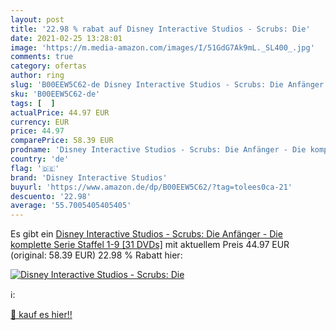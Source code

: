 ```yaml
---
layout: post
title: '22.98 % rabat auf Disney Interactive Studios - Scrubs: Die'
date: 2021-02-25 13:28:01
image: 'https://m.media-amazon.com/images/I/51GdG7Ak9mL._SL400_.jpg'
comments: true
category: ofertas
author: ring
slug: 'B00EEW5C62-de Disney Interactive Studios - Scrubs: Die Anfänger - Die...'
sku: 'B00EEW5C62-de'
tags: [  ]
actualPrice: 44.97 EUR
currency: EUR
price: 44.97
comparePrice: 58.39 EUR
prodname: 'Disney Interactive Studios - Scrubs: Die Anfänger - Die komplette Serie  Staffel 1-9 [31 DVDs]'
country: 'de'
flag: '🇩🇪'
brand: 'Disney Interactive Studios'
buyurl: 'https://www.amazon.de/dp/B00EEW5C62/?tag=tolees0ca-21'
descuento: '22.98'
average: '55.7005405405405'
---
```


Es gibt ein [Disney Interactive Studios - Scrubs: Die Anfänger - Die komplette Serie  Staffel 1-9 [31 DVDs]](https://www.amazon.de/dp/B00EEW5C62/?tag=tolees0ca-21) mit aktuellem Preis 44.97 EUR (original: 58.39 EUR) 22.98 % Rabatt hier:

[![Disney Interactive Studios - Scrubs: Die](https://m.media-amazon.com/images/I/51GdG7Ak9mL._SL400_.jpg)](https://www.amazon.de/dp/B00EEW5C62/?tag=tolees0ca-21)

ℹ️:


[🛒 kauf es hier!!](https://www.amazon.de/dp/B00EEW5C62/?tag=tolees0ca-21)
